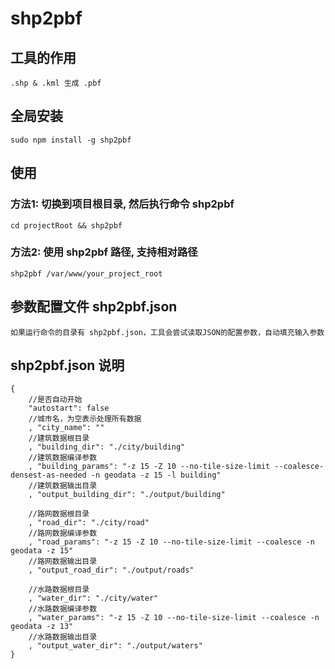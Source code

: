 
# shp2pbf 

## 工具的作用
    .shp & .kml 生成 .pbf

## 全局安装
    sudo npm install -g shp2pbf

## 使用
### 方法1: 切换到项目根目录, 然后执行命令 shp2pbf
    cd projectRoot && shp2pbf

### 方法2: 使用 shp2pbf 路径, 支持相对路径
    shp2pbf /var/www/your_project_root

## 参数配置文件 shp2pbf.json
	如果运行命令的目录有 shp2pbf.json，工具会尝试读取JSON的配置参数，自动填充输入参数

## shp2pbf.json 说明
	{
		//是否自动开始
		"autostart": false 	
		//城市名，为空表示处理所有数据
		, "city_name": "" 
		//建筑数据根目录
		, "building_dir": "./city/building"	
		//建筑数据编译参数
		, "building_params": "-z 15 -Z 10 --no-tile-size-limit --coalesce-densest-as-needed -n geodata -z 15 -l building"
		//建筑数据输出目录
		, "output_building_dir": "./output/building"

		//路网数据根目录
		, "road_dir": "./city/road"
		//路网数据编译参数
		, "road_params": "-z 15 -Z 10 --no-tile-size-limit --coalesce -n geodata -z 15"
		//路网数据输出目录
		, "output_road_dir": "./output/roads"

		//水路数据根目录
		, "water_dir": "./city/water"
		//水路数据编译参数
		, "water_params": "-z 15 -Z 10 --no-tile-size-limit --coalesce -n geodata -z 13"
		//水路数据输出目录
		, "output_water_dir": "./output/waters"
	}
